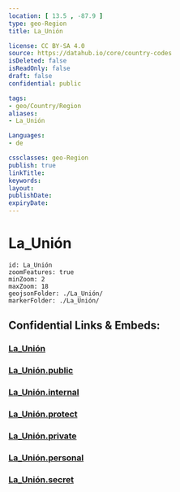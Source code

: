 ```yaml
---
location: [ 13.5 , -87.9 ] 
type: geo-Region
title: La_Unión

license: CC BY-SA 4.0
source: https://datahub.io/core/country-codes
isDeleted: false
isReadOnly: false
draft: false
confidential: public

tags:
- geo/Country/Region
aliases:
- La_Unión

Languages:
- de

cssclasses: geo-Region
publish: true
linkTitle: 
keywords: 
layout: 
publishDate: 
expiryDate: 
---
```


# La_Unión

```leaflet
id: La_Unión
zoomFeatures: true 
minZoom: 2 
maxZoom: 18
geojsonFolder: ./La_Unión/
markerFolder: ./La_Unión/
```


## Confidential Links & Embeds: 

### [La_Unión](/_Standards/Earth/Continent/America~Central/El_Salvador/Departments~El_Salvador/La_Unión.md) 

### [La_Unión.public](/_public/Earth/Continent/America~Central/El_Salvador/Departments~El_Salvador/La_Unión.public.md) 

### [La_Unión.internal](/_internal/Earth/Continent/America~Central/El_Salvador/Departments~El_Salvador/La_Unión.internal.md) 

### [La_Unión.protect](/_protect/Earth/Continent/America~Central/El_Salvador/Departments~El_Salvador/La_Unión.protect.md) 

### [La_Unión.private](/_private/Earth/Continent/America~Central/El_Salvador/Departments~El_Salvador/La_Unión.private.md) 

### [La_Unión.personal](/_personal/Earth/Continent/America~Central/El_Salvador/Departments~El_Salvador/La_Unión.personal.md) 

### [La_Unión.secret](/_secret/Earth/Continent/America~Central/El_Salvador/Departments~El_Salvador/La_Unión.secret.md)

